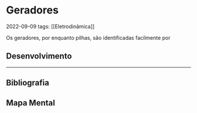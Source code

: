 # Geradores
2022-09-09
tags: [[Eletrodinâmica]]

Os geradores, por enquanto pilhas, são identificadas facilmente por 

## Desenvolvimento

-----------------------------------------------
## Bibliografia
## Mapa Mental
